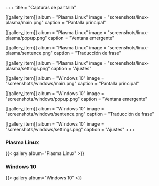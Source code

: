 +++
title = "Capturas de pantalla"

[[gallery_item]]
album = "Plasma Linux"
image = "screenshots/linux-plasma/main.png"
caption = "Pantalla principal"

[[gallery_item]]
album = "Plasma Linux"
image = "screenshots/linux-plasma/popup.png"
caption = "Ventana emergente"

[[gallery_item]]
album = "Plasma Linux"
image = "screenshots/linux-plasma/sentence.png"
caption = "Traducción de frase"

[[gallery_item]]
album = "Plasma Linux"
image = "screenshots/linux-plasma/settings.png"
caption = "Ajustes"

[[gallery_item]]
album = "Windows 10"
image = "screenshots/windows/main.png"
caption = "Pantalla principal"

[[gallery_item]]
album = "Windows 10"
image = "screenshots/windows/popup.png"
caption = "Ventana emergente"

[[gallery_item]]
album = "Windows 10"
image = "screenshots/windows/sentence.png"
caption = "Traducción de frase"

[[gallery_item]]
album = "Windows 10"
image = "screenshots/windows/settings.png"
caption = "Ajustes"
+++

### Plasma Linux

{{< gallery album="Plasma Linux" >}}

### Windows 10

{{< gallery album="Windows 10" >}}
